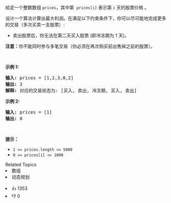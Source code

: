 <p>给定一个整数数组
 <meta charset="UTF-8" /><code>prices</code>，其中第&nbsp;<em>&nbsp;</em><code>prices[i]</code>&nbsp;表示第&nbsp;<code><em>i</em></code>&nbsp;天的股票价格 。​</p>

<p>设计一个算法计算出最大利润。在满足以下约束条件下，你可以尽可能地完成更多的交易（多次买卖一支股票）:</p>

<ul> 
 <li>卖出股票后，你无法在第二天买入股票 (即冷冻期为 1 天)。</li> 
</ul>

<p><strong>注意：</strong>你不能同时参与多笔交易（你必须在再次购买前出售掉之前的股票）。</p>

<p>&nbsp;</p>

<p><strong>示例 1:</strong></p>

<pre>
<strong>输入:</strong> prices = [1,2,3,0,2]
<strong>输出: </strong>3 
<strong>解释:</strong> 对应的交易状态为: [买入, 卖出, 冷冻期, 买入, 卖出]</pre>

<p><strong>示例 2:</strong></p>

<pre>
<strong>输入:</strong> prices = [1]
<strong>输出:</strong> 0
</pre>

<p>&nbsp;</p>

<p><strong>提示：</strong></p>

<ul> 
 <li><code>1 &lt;= prices.length &lt;= 5000</code></li> 
 <li><code>0 &lt;= prices[i] &lt;= 1000</code></li> 
</ul>

<div><div>Related Topics</div><div><li>数组</li><li>动态规划</li></div></div><br><div><li>👍 1353</li><li>👎 0</li></div>